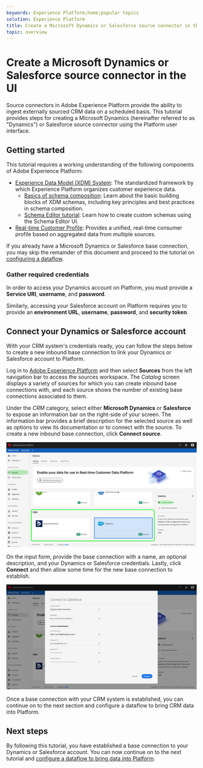 ```yaml
---
keywords: Experience Platform;home;popular topics
solution: Experience Platform
title: Create a Microsoft Dynamics or Salesforce source connector in the UI
topic: overview
---
```


# Create a Microsoft Dynamics or Salesforce source connector in the UI

Source connectors in Adobe Experience Platform provide the ability to ingest externally sourced CRM data on a scheduled basis. This tutorial provides steps for creating a Microsoft Dynamics (hereinafter referred to as "Dynamics") or Salesforce source connector using the Platform user interface.

## Getting started

This tutorial requires a working understanding of the following components of Adobe Experience Platform:

*   [Experience Data Model (XDM) System](../../../../../xdm/home.md): The standardized framework by which Experience Platform organizes customer experience data.
    *   [Basics of schema composition](../../../../../xdm/schema/composition.md): Learn about the basic building blocks of XDM schemas, including key principles and best practices in schema composition.
    *   [Schema Editor tutorial](../../../../../xdm/tutorials/create-schema-ui.md): Learn how to create custom schemas using the Schema Editor UI.
*   [Real-time Customer Profile](../../../../../profile/home.md): Provides a unified, real-time consumer profile based on aggregated data from multiple sources.

If you already have a Microsoft Dynamics or Salesforce base connection, you may skip the remainder of this document and proceed to the tutorial on [configuring a dataflow](../../dataflow/crm.md).

### Gather required credentials

In order to access your Dynamics account on Platform, you must provide a **Service URI**, **username**, and **password**.

Similarly, accessing your Salesforce account on Platform requires you to provide an **environment URL**, **username**, **password**, and **security token**.

## Connect your Dynamics or Salesforce account

With your CRM system's credentials ready, you can follow the steps below to create a new inbound base connection to link your Dynamics or Salesforce account to Platform.

Log in to <a href="https://platform.adobe.com" target="_blank">Adobe Experience Platform</a> and then select **Sources** from the left navigation bar to access the sources workspace. The *Catalog* screen displays a variety of sources for which you can create inbound base connections with, and each source shows the number of existing base connections associated to them.

Under the *CRM* category, select either **Microsoft Dynamics** or **Salesforce** to expose an information bar on the right-side of your screen. The information bar provides a brief description for the selected source as well as options to view its documentation or to connect with the source. To create a new inbound base connection, click **Connect source**. 

![](../../../../images/salesforce/sf_sources_catalog.png)

On the input form, provide the base connection with a name, an optional description, and your Dynamics or Salesforce credentials. Lastly, click **Connect** and then allow some time for the new base connection to establish.

![](../../../../images/salesforce/sf_credentials.png)

Once a base connection with your CRM system is established, you can continue on to the next section and configure a dataflow to bring CRM data into Platform.

## Next steps

By following this tutorial, you have established a base connection to your Dynamics or Salesforce account. You can now continue on to the next tutorial and [configure a dataflow to bring data into Platform](../../dataflow/crm.md).